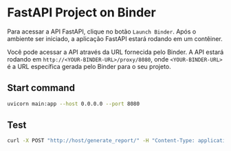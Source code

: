# FastAPI Project on Binder

Para acessar a API FastAPI, clique no botão `Launch Binder`. Após o ambiente ser iniciado, a aplicação FastAPI estará rodando em um contêiner.

Você pode acessar a API através da URL fornecida pelo Binder. A API estará rodando em `http://<YOUR-BINDER-URL>/proxy/8080`, onde `<YOUR-BINDER-URL>` é a URL específica gerada pelo Binder para o seu projeto.

## Start command

```bash
uvicorn main:app --host 0.0.0.0 --port 8080
```

## Test

```bash
curl -X POST "http://host/generate_report/" -H "Content-Type: application/json" -d '{"text": "Paciente, sexo masculino, 45 anos, apresenta histórico de hipertensão e diabetes tipo 2. Queixa-se de dores torácicas intermitentes há duas semanas, piorando com esforço físico. Relata sensação de falta de ar e tontura. Exames realizados: ECG mostrou sinais de isquemia miocárdica, ecocardiograma revelou disfunção diastólica leve. Exames laboratoriais indicam níveis elevados de troponina. Paciente foi orientado a realizar cateterismo cardíaco para avaliação mais detalhada. Medicações prescritas: Atenolol 50mg uma vez ao dia, Metformina 850mg duas vezes ao dia. Recomenda-se acompanhamento com cardiologista e endocrinologista, além de dieta hipossódica e controle rigoroso da glicemia."}'
```
